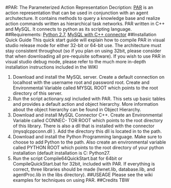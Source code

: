 #PAR: The Parameterized Action Representation
Decription: [PAR](http://dl.acm.org/citation.cfm?id=371552.371567) is an action representation that can be used in conjunction with an agent archutecture. It contains methods to query a knowledge base and realize action commands written as hierarchical task networks. PAR written in C++ and MySQL. It connects to python as its scripting language.
##Requirements: [Python 2.7](https://www.python.org/), [MySQL with C++ connector](https://www.mysql.com/)
##Installation Quick Guide
This quick start guide will explain how to compile PAR in visual studio release mode for either 32-bit or
64-bit use. The architecture must stay consistent throughout (so if you plan on using 32bit, please consider
that when downloading all pre-requisite software). If you wish to use PAR in visual studio debug mode,
please refer to the much more in-depth installation instructions included in the WIKI
1. Download and install the MySQL server. Create a default connection on localhost with the username
root and password root. Create and Environmental Variable called MYSQL ROOT which points
to the root directory of this server.
1. Run the script actionary.sql included with PAR. This sets up basic tables and provides a default action
and object hierarchy. More information about the object hierarchy can be found in Object Hierarchy.
1. Download and install MySQL Connector C++. Create an Environmental Variable called CONNEC-
TOR ROOT which points to the root directory of this library. There is also a dll that is installed
with the connector (mysqlcppconn.dll ). Add the directory this dll is located in to the path.
1. Download and install the Python Programming language. Make sure to choose to add Python to
the path. Also create an environmental variable called PYTHON ROOT which points to the root
directory of your python installation (default installation is C:
Python27.
1. Run the script Compile64QuickStart.bat for 64bit or CompileQuickStart.bat for 32bit, included with
PAR. If everything is correct, three libraries should be made (lwnet.lib, database.lib, and agentProc.lib
in the libs directory).
##USEAGE
Please see the wiki examples for techniques on using PAR.
##Credits
TBW
